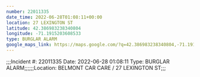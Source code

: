 ```yaml
---
number: 22011335
date_time: 2022-06-28T01:08:11+00:00
location: 27 LEXINGTON ST
latitude: 42.386983238340804
longitude: -71.1915203608533
type: BURGLAR ALARM
google_maps_link: https://maps.google.com/?q=42.386983238340804,-71.1915203608533
---
```


;;;Incident #: 22011335  Date: 2022-06-28 01:08:11  Type: BURGLAR ALARM;;;;;;Location: BELMONT CAR CARE / 27 LEXINGTON ST;;;
